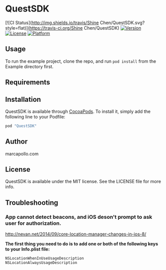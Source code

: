 # QuestSDK

[![CI Status](http://img.shields.io/travis/Shine Chen/QuestSDK.svg?style=flat)](https://travis-ci.org/Shine Chen/QuestSDK)
[![Version](https://img.shields.io/cocoapods/v/QuestSDK.svg?style=flat)](http://cocoapods.org/pods/QuestSDK)
[![License](https://img.shields.io/cocoapods/l/QuestSDK.svg?style=flat)](http://cocoapods.org/pods/QuestSDK)
[![Platform](https://img.shields.io/cocoapods/p/QuestSDK.svg?style=flat)](http://cocoapods.org/pods/QuestSDK)

## Usage

To run the example project, clone the repo, and run `pod install` from the Example directory first.

## Requirements

## Installation

QuestSDK is available through [CocoaPods](http://cocoapods.org). To install
it, simply add the following line to your Podfile:

```ruby
pod "QuestSDK"
```

## Author

marcapollo.com

## License

QuestSDK is available under the MIT license. See the LICENSE file for more info.

## Troubleshooting
### App cannot detect beacons, and iOS deson't prompt to ask user for authorization.
http://nevan.net/2014/09/core-location-manager-changes-in-ios-8/

<b>The first thing you need to do is to add one or both of the following keys to your Info.plist file:</b>
```
NSLocationWhenInUseUsageDescription
NSLocationAlwaysUsageDescription
```
